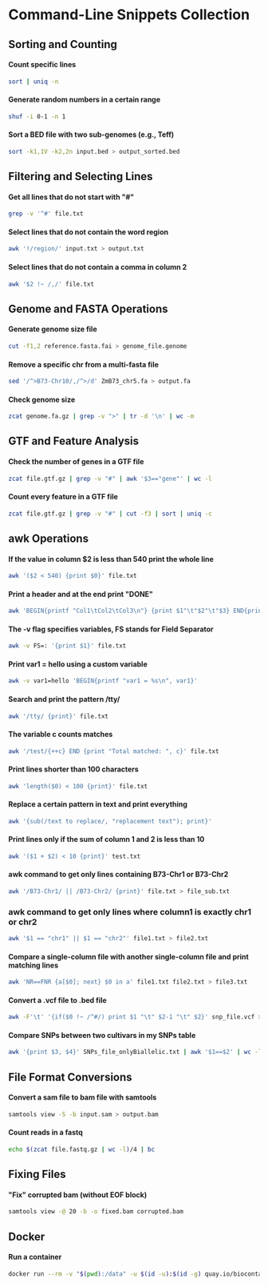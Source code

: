 # Command-Line Snippets Collection

## Sorting and Counting

#### Count specific lines

```bash
sort | uniq -n
```

#### Generate random numbers in a certain range

```bash
shuf -i 0-1 -n 1
```

#### Sort a BED file with two sub-genomes (e.g., Teff)

```bash
sort -k1,1V -k2,2n input.bed > output_sorted.bed
```

## Filtering and Selecting Lines

#### Get all lines that do not start with "#"

```bash
grep -v '^#' file.txt
```

#### Select lines that do not contain the word region

```bash
awk '!/region/' input.txt > output.txt
```

#### Select lines that do not contain a comma in column 2

```bash
awk '$2 !~ /,/' file.txt
```

## Genome and FASTA Operations

#### Generate genome size file

```bash
cut -f1,2 reference.fasta.fai > genome_file.genome
```

#### Remove a specific chr from a multi-fasta file

```bash
sed '/^>B73-Chr10/,/^>/d' ZmB73_chr5.fa > output.fa
```

#### Check genome size

```bash
zcat genome.fa.gz | grep -v ">" | tr -d '\n' | wc -m
```

## GTF and Feature Analysis

#### Check the number of genes in a GTF file

```bash
zcat file.gtf.gz | grep -v "#" | awk '$3=="gene"' | wc -l
```

#### Count every feature in a GTF file

```bash
zcat file.gtf.gz | grep -v "#" | cut -f3 | sort | uniq -c
```

## awk Operations

#### If the value in column $2 is less than 540 print the whole line

```bash
awk '($2 < 540) {print $0}' file.txt
```

#### Print a header and at the end print "DONE"

```bash
awk 'BEGIN{printf "Col1\tCol2\tCol3\n"} {print $1"\t"$2"\t"$3} END{print "DONE"}' file.txt
```

#### The -v flag specifies variables, FS stands for Field Separator

```bash
awk -v FS=: '{print $1}' file.txt
```

#### Print var1 = hello using a custom variable

```bash
awk -v var1=hello 'BEGIN{printf "var1 = %s\n", var1}'
```

#### Search and print the pattern /tty/

```bash
awk '/tty/ {print}' file.txt
```

#### The variable c counts matches

```bash
awk '/test/{++c} END {print "Total matched: ", c}' file.txt
```

#### Print lines shorter than 100 characters

```bash
awk 'length($0) < 100 {print}' file.txt
```

#### Replace a certain pattern in text and print everything

```bash
awk '{sub(/text to replace/, "replacement text"); print}'
```

#### Print lines only if the sum of column 1 and 2 is less than 10

```bash
awk '($1 + $2) < 10 {print}' test.txt
```

#### awk command to get only lines containing B73-Chr1 or B73-Chr2

```bash
awk '/B73-Chr1/ || /B73-Chr2/ {print}' file.txt > file_sub.txt
```

### awk command to get only lines where column1 is exactly chr1 or chr2

```bash
awk '$1 == "chr1" || $1 == "chr2"' file1.txt > file2.txt
```

#### Compare a single-column file with another single-column file and print matching lines

```bash
awk 'NR==FNR {a[$0]; next} $0 in a' file1.txt file2.txt > file3.txt
```

#### Convert a .vcf file to .bed file

```bash
awk -F'\t' '{if($0 !~ /^#/) print $1 "\t" $2-1 "\t" $2}' snp_file.vcf > snp_file.bed
```

#### Compare SNPs between two cultivars in my SNPs table

```bash
awk '{print $3, $4}' SNPs_file_onlyBiallelic.txt | awk '$1==$2' | wc -l
```

## File Format Conversions

#### Convert a sam file to bam file with samtools

```bash
samtools view -S -b input.sam > output.bam
```

#### Count reads in a fastq

```bash
echo $(zcat file.fastq.gz | wc -l)/4 | bc
```

## Fixing Files

#### "Fix" corrupted bam (without EOF block)

```bash
samtools view -@ 20 -b -o fixed.bam corrupted.bam
```
## Docker

#### Run a container

```bash
docker run --rm -v "$(pwd):/data" -u $(id -u):$(id -g) quay.io/biocontainers/ngmerge:0.3--0 NGmerge --help
```
